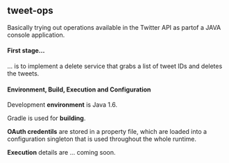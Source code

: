 ## tweet-ops
Basically trying out operations available in the Twitter API as partof a JAVA console application. 

#### First stage...

... is to implement a delete service that grabs a list of tweet IDs and deletes the tweets.

#### Environment, Build, Execution and Configuration

Development <b>environment</b> is Java 1.6. 

Gradle is used for <b>building</b>. 

<b>OAuth credentils</b> are stored in a property file, which are loaded into a configuration singleton that is used throughout the whole runtime. 

<b>Execution</b> details are ... coming soon.

